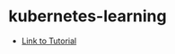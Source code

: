# kubernetes-learning

- [Link to Tutorial](https://github.com/kelseyhightower/kubernetes-the-hard-way)
